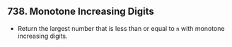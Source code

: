 ## 738. Monotone Increasing Digits

-   Return the largest number that is less than or equal to `n` with monotone increasing digits.
